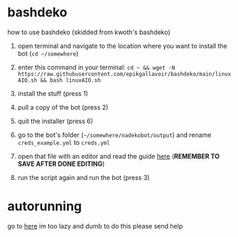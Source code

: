 # bashdeko 
how to use bashdeko (skidded from kwoth's bashdeko)

1) open terminal and navigate to the location where you want to install the bot (`cd ~/somewhere`)

2) enter this command in your terminal:
`cd ~ && wget -N https://raw.githubusercontent.com/epikgallavoir/bashdeko/main/linuxAIO.sh && bash linuxAIO.sh`

3) install the stuff (press 1)
4) pull a copy of the bot (press 2)
5) quit the installer (press 6)

6) go to the bot's folder (`~/somewhere/nadekobot/output`) and rename `creds_example.yml` to `creds.yml`

7) open that file with an editor and read the guide [here](https://nadekobot.readthedocs.io/en/v4/creds-guide) (**REMEMBER TO SAVE AFTER DONE EDITING**)

8) run the script again and run the bot (press 3)


# autorunning

go to [here](https://nadekobot.readthedocs.io/en/v4/guides/linux-guide/#systemd-script)
im too lazy and dumb to do this please send help
